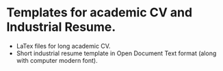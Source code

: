 # Templates for academic CV and Industrial Resume.
* LaTex files for long academic CV.   
* Short industrial resume template in Open Document Text format (along with computer modern font).  


